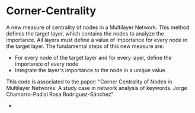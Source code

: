 # Corner-Centrality
A new measure of centrality of nodes in a Multilayer Network. 
This method defines the target layer, which contains the nodes to analyze the importance. All layers must define
a value of importance for every node in the target layer. 
The fundamental steps of this new measure are:
* For every node of the target layer and for every layer, define the importance of every node
* Integrate the layer's importance to the node in a unique value.

This code is associated to the paper: 
"Corner Centrality of Nodes in Multilayer Networks: A study case in network analysis of keywords.
Jorge Chamorro-Padial Rosa Rodriguez-Sánchez" 

*
